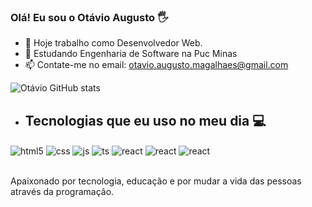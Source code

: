 ### Olá! Eu sou o Otávio Augusto 🖐

- 🔭 Hoje trabalho como Desenvolvedor Web.
- 🌱 Estudando Engenharia de Software na Puc Minas
- 📫 Contate-me no email: otavio.augusto.magalhaes@gmail.com

![Otávio GitHub stats](https://github-readme-stats.vercel.app/api?username=otaviodev004&show_icons=true&theme=dracula&count_private=true)

- ## Tecnologias que eu uso no meu dia 💻

<div style="display: inline_block">
  <img align="center" alt="html5" src="https://img.shields.io/badge/HTML5-E34F26?style=for-the-badge&logo=html5&logoColor=white" />
  <img align="center" alt="css" src="https://img.shields.io/badge/CSS3-1572B6?style=for-the-badge&logo=css3&logoColor=white" />
  <img align="center" alt="js" src="https://img.shields.io/badge/JavaScript-F7DF1E?style=for-the-badge&logo=javascript&logoColor=black" />
  <img align="center" alt="ts" src="https://img.shields.io/badge/TypeScript-007ACC?style=for-the-badge&logo=typescript&logoColor=white" />
  <img align="center" alt="react" src="https://img.shields.io/badge/PHP-777BB4?style=for-the-badge&logo=php&logoColor=white" />
  <img align="center" alt="react" src="https://img.shields.io/badge/MySQL-00000F?style=for-the-badge&logo=mysql&logoColor=white" />
  <img align="center" alt="react" src="https://img.shields.io/badge/Microsoft-666666?style=for-the-badge&logo=microsoft&logoColor=white" />
</div><br/>

Apaixonado por tecnologia, educação e por mudar a vida das pessoas através da programação.
